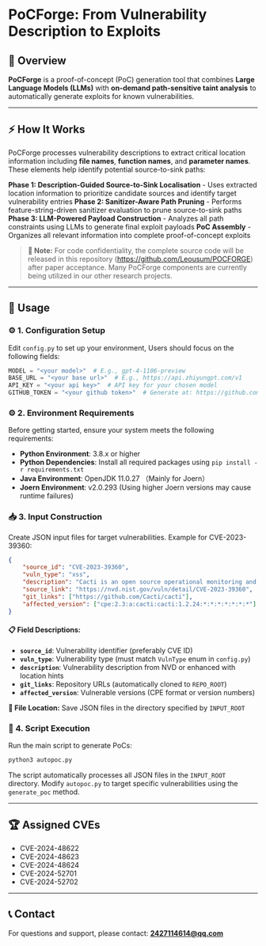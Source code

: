 # PoCForge: From Vulnerability Description to Exploits

## 🎯 Overview

**PoCForge** is a proof-of-concept (PoC) generation tool that combines **Large Language Models (LLMs)** with **on-demand path-sensitive taint analysis** to automatically generate exploits for known vulnerabilities. 

---

## ⚡ How It Works

PoCForge processes vulnerability descriptions to extract critical location information including **file names**, **function names**, and **parameter names**. These elements help identify potential source-to-sink paths:

**Phase 1: Description-Guided Source-to-Sink Localisation** - Uses extracted location information to prioritize candidate sources and identify target vulnerability entries
**Phase 2: Sanitizer-Aware Path Pruning** - Performs feature-string-driven sanitizer evaluation to prune source-to-sink paths
**Phase 3: LLM-Powered Payload Construction** - Analyzes all path constraints using LLMs to generate final exploit payloads
**PoC Assembly** - Organizes all relevant information into complete proof-of-concept exploits

> **📝 Note:** For code confidentiality, the complete source code will be released in this repository (https://github.com/Leousum/POCFORGE) after paper acceptance. Many PoCForge components are currently being utilized in our other research projects.

---

## 🚀 Usage

### ⚙️ 1. Configuration Setup

Edit `config.py` to set up your environment,  Users should focus on the following fields:

```python
MODEL = "<your model>"  # E.g., gpt-4-1106-preview
BASE_URL = "<your base url>"  # E.g., https://api.zhiyungpt.com/v1
API_KEY = "<your api key>"  # API key for your chosen model
GITHUB_TOKEN = "<your github token>"  # Generate at: https://github.com/settings/personal-access-tokens
```

### ⚙️ 2. Environment Requirements

Before getting started, ensure your system meets the following requirements:

- **Python Environment**: 3.8.x or higher
- **Python Dependencies**: Install all required packages using `pip install -r requirements.txt`
- **Java Environment**: OpenJDK 11.0.27 （Mainly for Joern）
- **Joern Environment**: v2.0.293 (Using higher Joern versions may cause runtime failures)

### 📥 3. Input Construction

Create JSON input files for target vulnerabilities. Example for CVE-2023-39360:

```json
{
    "source_id": "CVE-2023-39360",
    "vuln_type": "xss",
    "description": "Cacti is an open source operational monitoring and fault management framework...",
    "source_link": "https://nvd.nist.gov/vuln/detail/CVE-2023-39360",
    "git_links": ["https://github.com/Cacti/cacti"],
    "affected_version": ["cpe:2.3:a:cacti:cacti:1.2.24:*:*:*:*:*:*:*"]
}
```

#### 📋 Field Descriptions:

- **`source_id`**: Vulnerability identifier (preferably CVE ID)
- **`vuln_type`**: Vulnerability type (must match `VulnType` enum in `config.py`)
- **`description`**: Vulnerability description from NVD or enhanced with location hints
- **`git_links`**: Repository URLs (automatically cloned to `REPO_ROOT`)
- **`affected_version`**: Vulnerable versions (CPE format or version numbers)

**📁 File Location:** Save JSON files in the directory specified by `INPUT_ROOT`

### 🚀 4. Script Execution

Run the main script to generate PoCs:

```bash
python3 autopoc.py
```

The script automatically processes all JSON files in the `INPUT_ROOT` directory. Modify `autopoc.py` to target specific vulnerabilities using the `generate_poc` method.

---

## 🏆 Assigned CVEs

- CVE-2024-48622
- CVE-2024-48623  
- CVE-2024-48624
- CVE-2024-52701
- CVE-2024-52702

---

## 📞 Contact

For questions and support, please contact: **2427114614@qq.com**